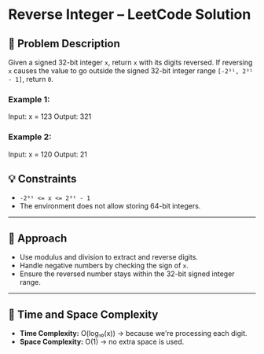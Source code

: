 # Reverse Integer – LeetCode Solution



## 🚀 Problem Description

Given a signed 32-bit integer `x`, return `x` with its digits reversed. If reversing `x` causes the value to go outside the signed 32-bit integer range `[-2³¹, 2³¹ - 1]`, return `0`.

### Example 1:

Input: x = 123 Output: 321
### Example 2:
Input: x = 120 Output: 21

## 💡 Constraints
- `-2³¹ <= x <= 2³¹ - 1`
- The environment does not allow storing 64-bit integers.

---

## 🧠 Approach

- Use modulus and division to extract and reverse digits.
- Handle negative numbers by checking the sign of `x`.
- Ensure the reversed number stays within the 32-bit signed integer range.

---

## 🧮 Time and Space Complexity

- **Time Complexity:** O(log₁₀(x)) → because we're processing each digit.
- **Space Complexity:** O(1) → no extra space is used.
